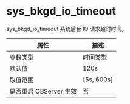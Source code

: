 sys_bkgd_io_timeout 
========================================

sys_bkgd_io_timeout 系统后台 IO 请求超时时间。


|      **属性**      |    **描述**    |
|------------------|--------------|
| 参数类型             | 时间类型         |
| 默认值              | 120s         |
| 取值范围             | \[5s, 600s\] |
| 是否重启 OBServer 生效 | 否            |


